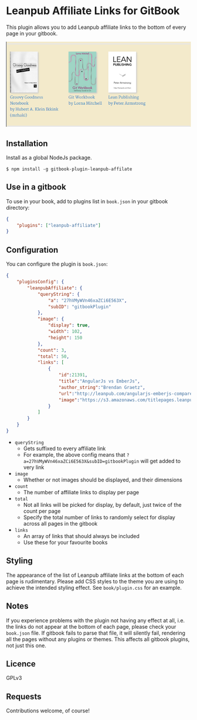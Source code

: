 # Leanpub Affiliate Links for GitBook

This plugin allows you to add Leanpub affiliate links
to the bottom of every page in your gitbook.

![Screenshot of gitbook-plugin-leanpub-affiliate](./screenshot.png)

## Installation

Install as a global NodeJs package.

```
$ npm install -g gitbook-plugin-leanpub-affilate
```

## Use in a gitbook

To use in your book, add to plugins list in `book.json` in your gitbook directory:

```json
{
    "plugins": ["leanpub-affiliate"]
}
```

## Configuration

You can configure the plugin is `book.json`:

```json
{
    "pluginsConfig": {
        "leanpubAffiliate": {
            "queryString": {
                "a": "27hVMyWVn46xaZCi6E563X",
                "subID": "gitbookPlugin"
            },
            "image": {
                "display": true,
                "width": 102,
                "height": 150
            },
            "count": 3,
            "total": 50,
            "links": [
                {
                    "id":21391,
                    "title":"AngularJs vs EmberJs",
                    "author_string":"Brendan Graetz",
                    "url":"http://leanpub.com/angularjs-emberjs-compare",
                    "image":"https://s3.amazonaws.com/titlepages.leanpub.com/angularjs-emberjs-compare/medium?1416295405"
                }
            ]
        }
    }
}
```

* `queryString`
    * Gets suffixed to every affiliate link
    * For example, the above config means that `?a=27hVMyWVn46xaZCi6E563X&subID=gitbookPlugin` will get added to very link
* `image`
    * Whether or not images should be displayed, and their dimensions
* `count`
    * The number of affiliate links to display per page
* `total`
    * Not all links will be picked for display, by default, just twice of the count per page
    * Specify the total number of links to randomly select for display across all pages in the gitbook
* `links`
    * An array of links that should always be included
    * Use these for your favourite books

## Styling

The appearance of the list of Leanpub affiliate links at the bottom of each page is rudimentary.
Please add CSS styles to the theme you are using to achieve the intended styling effect.
See `book/plugin.css` for an example.

## Notes

If you experience problems with the plugin not having any effect at all,
i.e. the links do not appear at the bottom of each page,
please check your `book.json` file.
If gitbook fails to parse that file, it will silently fail,
rendering all the pages without any plugins or themes.
This affects all gitbook plugins, not just this one.

## Licence

GPLv3

## Requests

Contributions welcome, of course!
